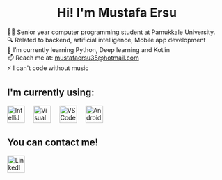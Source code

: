<h1 align="center">Hi! I'm Mustafa Ersu</h1>

<p align="left">
👨‍💻 Senior year computer programming student at Pamukkale University.<br>
🔍 Related to backend, artificial intelligence, Mobile app development<br>
🌱 I’m currently learning Python, Deep learning and Kotlin<br>
📫 Reach me at: <a href="mailto:mustafaersu35@hotmail.com">mustafaersu35@hotmail.com</a><br>
⚡ I can't code without music<br>
</p>

<h2 align="left">I'm currently using:</h2>
<div align="left">
  <img src="https://upload.wikimedia.org/wikipedia/commons/d/d5/IntelliJ_IDEA_Logo.svg" height="40" alt="IntelliJ IDEA" />
  <img width="12" />
  <img src="https://upload.wikimedia.org/wikipedia/commons/a/a1/Visual_Studio_Icon_2019.svg" height="40" alt="Visual Studio" />
  <img width="12" />
  <img src="https://upload.wikimedia.org/wikipedia/commons/9/9a/Visual_Studio_Code_1.35_icon.svg" height="40" alt="VS Code" />
  <img width="12" />
  <img src="https://upload.wikimedia.org/wikipedia/commons/3/3e/Android_Studio_Icon_%282014-2019%29.svg" height="40" alt="Android Studio" />
</div>

<h2 align="left">You can contact me!</h2>
<div align="left">
  <a href="https://www.linkedin.com/in/mustafa-ersu-19a663296/" target="_blank">
    <img src="https://upload.wikimedia.org/wikipedia/commons/c/ca/LinkedIn_logo_initials.png" width="40" height="40" alt="LinkedIn" />
  </a>
</div>
